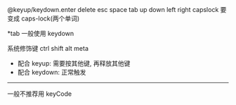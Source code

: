 @keyup/keydown.enter
delete esc space tab up down left right
capslock 要变成 caps-lock(两个单词)

\*tab 一般使用 keydown

系统修饰键 ctrl shift alt meta

- 配合 keyup: 需要按其他键, 再释放其他键
- 配合 keydown: 正常触发

<hr/>

一般不推荐用 keyCode
